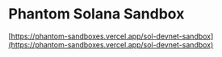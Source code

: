 # Phantom Solana Sandbox

[https://phantom-sandboxes.vercel.app/sol-devnet-sandbox](https://phantom-sandboxes.vercel.app/sol-devnet-sandbox)

